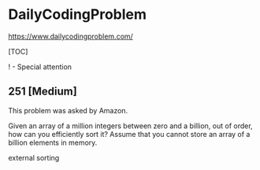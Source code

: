 # DailyCodingProblem
https://www.dailycodingproblem.com/

[TOC]

! - Special attention

## 251 [Medium]

This problem was asked by Amazon.

Given an array of a million integers between zero and a billion, out of order, how can you efficiently sort it? Assume that you cannot store an array of a billion elements in memory.

external sorting

